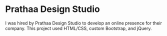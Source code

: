# Prathaa Design Studio

I was hired by Prathaa Design Studio to develop an online presence for their company. This project used HTML/CSS, custom Bootstrap, and jQuery.

